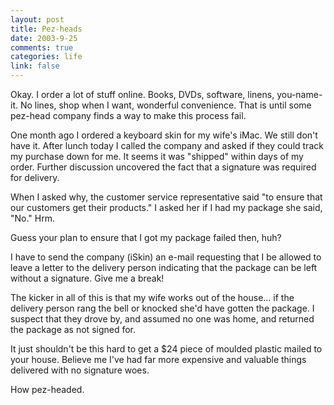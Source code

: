 ```yaml
--- 
layout: post
title: Pez-heads
date: 2003-9-25
comments: true
categories: life
link: false
---
```

Okay. I order a lot of stuff online. Books, DVDs, software, linens, you-name-it. No lines, shop when I want, wonderful convenience. That is until some pez-head company finds a way to make this process fail.

One month ago I ordered a keyboard skin for my wife's iMac. We still don't have it. After lunch today I called the company and asked if they could track my purchase down for me. It seems it was "shipped" within days of my order. Further discussion uncovered the fact that a signature was required for delivery.

When I asked why, the customer service representative said "to ensure that our customers get their products." I asked her if I had my package she said, "No." Hrm.

Guess your plan to ensure that I got my package failed then, huh?

I have to send the company (iSkin) an e-mail requesting that I be allowed to leave a letter to the delivery person indicating that the package can be left without a signature. Give me a break!

The kicker in all of this is that my wife works out of the house... if the delivery person rang the bell or knocked she'd have gotten the package. I suspect that they drove by, and assumed no one was home, and returned the package as not signed for.

It just shouldn't be this hard to get a $24 piece of moulded plastic mailed to your house. Believe me I've had far more expensive and valuable things delivered with no signature woes.

How pez-headed.

